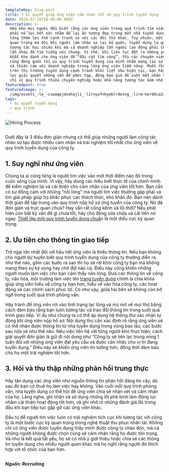```yaml
---
templateKey: blog-post
title: 3 bí quyết giúp ứng viên cảm nhận tốt về quy trình tuyển dụng
date: 2019-07-16T18:46:00.000Z
description: >-
  Hầu như mọi người đều biết rằng các ứng viên trong quá trình tìm việc luôn
  phải nỗ lực hết sức nhằm để lại ấn tượng đẹp trong mắt nhà tuyển dụng, hòng
  tăng thêm lợi thế cạnh tranh so với các đối thủ khác. Tuy nhiên, một điều khá
  quan trọng mà đôi khi người làm nhân sự lại bỏ quên, tuyển dụng là quy trình
  tương tác hai chiều khi mà cả doanh nghiệp lẫn người lao động phải chinh phục
  lẫn nhau để tìm tiếng nói chung. Vì thế, khi liên tục đặt ra những yêu cầu
  khắt khe dành cho ứng viên để “đãi cát tìm vàng”, thì các chuyên viên nhân sự
  cũng đừng quên tối ưu quy trình tuyển dụng của mình nhằm mang lại sự tin tưởng
  và thiện cảm với doanh nghiệp trong lòng ứng viên tiềm năng. Muốn thắng thế
  trên thị trường tuyển dụng cạnh tranh khốc liệt như hiện tại, bạn hãy dành sức
  lực giải quyết những vấn đề phức tạp, đừng bao giờ để vuột mất nhân tài nào
  chỉ vì quy trình thiếu chuyên nghiệp hoặc khả năng tương tác kém nhé!
featuredpost: true
featuredimage: >-
  /img/assets_-le_-cxwaqejdvehajli_-lirnyafnhymblrdesng_-lirm-herd6ca2xzsbft_recruiting-process.jpg
tags:
  - bí quyết tuyển dụng
  - quy trình
---
```

![Hiring Process](/img/improving-the-candidate-experience.png "Hiring Process")



## 

Dưới đây là 3 điều đơn giản nhưng có thể giúp những người làm công tác nhân sự tạo được nhiều cảm nhận và trải nghiệm tốt nhất cho ứng viên về quy trình tuyển dụng của công ty.



## 1. Suy nghĩ như ứng viên

Chúng ta ai cũng từng là người tìm việc vào một thời điểm nào đó trong cuộc sống của mình. Vì vậy, hãy dùng các hiểu biết thực tế của chính mình để kiểm nghiệm lại và cải thiện cho cảm nhận của ứng viên tốt hơn. Bạn cần có sự đồng cảm với những “nỗi lòng” mà người tìm việc thường gặp phải và tìm giải pháp giúp họ khắc phục các thách thức, khó khăn đó. Bạn nên dành thời gian để tập trung vào quy trình nộp hồ sơ ứng tuyển của công ty. Nó đã đơn giản và trực quan chưa? Hay vẫn rất cồng kềnh và lỗi thời? Nếu phát hiện còn bất kỳ vấn đề gì chưa tốt, hãy chủ động sửa chữa và cải tiến nó ngay. [Thiết lập một quy trình tuyển dụng chuẩ](http://www.cloudjetpotential.com/#features)n là một điều cực kỳ quan trọng.

## 2. Ưu tiên cho thông tin giao tiếp

Trở ngại lớn nhất đối với hầu hết ứng viên là thiếu thông tin. Nếu bạn không cho người dự tuyển biết quy trình tuyển dụng của công ty thường diễn ra như thế nào, gồm các bước ra sao thì họ sẽ rời khỏi công ty bạn mà không mang theo sự kỳ vọng hay chờ đợi nào cả. Điều này cũng khiến những người muốn làm việc cho bạn cảm thấy nản lòng. Đưa các thông tin về công ty, văn hóa, môi trường làm việc lên [trang tuyển dụng](https://blog.cloudjetpotential.com/blog/2019-07-16-t%E1%BA%A1i-sao-startup-c%E1%BA%A7n-1-website-tuy%E1%BB%83n-d%E1%BB%A5ng-chuy%C3%AAn-nghi%E1%BB%87p/) chính là chìa khóa giúp ứng viên hiểu về công ty bạn hơn, hiểu về văn hóa công ty, các hoạt động và các chính sách phúc lợi. Có như vậy, giữa hai bên sẽ không còn bỡ ngỡ trong suốt quá trình phỏng vấn.

Hãy tránh để ứng viên rơi vào tình trạng lạc lõng và mù mờ về mọi thứ bằng cách đảm bảo rằng bạn luôn tương tác và trao đổi thông tin trong suốt quá trình giao tiếp. Ví dụ như chúng ta có thể áp dụng hệ thống thư xác nhận tự động khi ứng viên nộp hồ sơ. Nội dung thư cần xác định rõ rằng ứng viên sẽ có thể nhận được thông tin từ nhà tuyển dụng trong vòng bao lâu, các bước sau nữa sẽ như thế nào. Nếu việc liên hệ với từng người khó thực hiện, cách giải quyết đơn giản là gửi đi nội dung như “Công ty sẽ liên lạc trong vòng 1 tuần đối với những ứng viên đạt yêu cầu và được cân nhắc cho vị trí đang tuyển dụng.” Điều này sẽ khiến ứng viên tin tưởng hơn, đồng thời đảm bảo cho họ một trải nghiệm tốt hơn.

## 3. Hỏi và thu thập những phản hồi trung thực

Hãy tận dụng các ứng viên như nguồn thông tin phản hồi đáng tin cậy, dù sau đó bạn có thuê họ làm việc hay không. Vào cuối mỗi quy trình phỏng vấn, nhà tuyển dụng có thể hỏi để ứng viên chia sẻ nhận xét và cảm nhận của họ. Lắng nghe, ghi nhận và sử dụng những lời phê bình làm động lực nhằm cải thiện hoạt động tốt hơn, và ghi nhớ rõ những đánh giá đó trong đầu khi bạn tiếp tục gặp gỡ các ứng viên khác.

Đầu tư để người tìm việc luôn có trải nghiệm tích cực khi tương tác với công ty là một bước cực kỳ quan trọng trong nghệ thuật thu phục nhân tài. Không chỉ có ứng viên được tuyển dụng thấy mình được công ty chào đón, mà cả những người không được chọn cũng sẽ cảm nhận rằng họ được tôn trọng. Và như là kết quả tất yếu, họ sẽ có nhã ý giới thiệu hoặc chia sẻ các thông tin tuyển dụng cho nhiều người quen khác mà họ nghĩ rằng người đó thích hợp với tổ chức của bạn hơn.

## 



_**Nguồn: Recruiting**_
